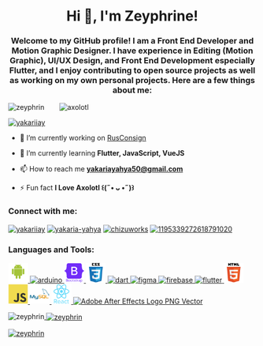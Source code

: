 <h1 align="center">Hi 👋, I'm Zeyphrine!</h1>
<h3 align="center">Welcome to my GitHub profile! I am a Front End Developer and Motion Graphic Designer. I have experience in Editing (Motion Graphic), UI/UX Design, and Front End Development especially Flutter, and I enjoy contributing to open source projects as well as working on my own personal projects. Here are a few things about me:</h3>

<img align="right" alt="axolotl" width="400" src="https://i.pinimg.com/originals/32/ae/a4/32aea487a264ee97297f5213e1535333.gif">

<p align="left"> <img src="https://komarev.com/ghpvc/?username=zeyphrin&label=Profile%20views&color=0e75b6&style=flat" alt="zeyphrin" /> </p>

<p align="left"> <a href="https://twitter.com/yakariiay" target="blank"><img src="https://img.shields.io/twitter/follow/yakariiay?logo=twitter&style=for-the-badge" alt="yakariiay" /></a> </p>

- 🔭 I’m currently working on [RusConsign](https://github.com/AufaNajid/RusConsign)

- 🌱 I’m currently learning **Flutter, JavaScript, VueJS**

- 📫 How to reach me **yakariayahya50@gmail.com**

- ⚡ Fun fact **I Love Axolotl ꒰(˶• ᴗ •˶)꒱**

<h3 align="left">Connect with me:</h3>
<p align="left">
<a href="https://twitter.com/yakariiay" target="blank"><img align="center" src="https://raw.githubusercontent.com/rahuldkjain/github-profile-readme-generator/master/src/images/icons/Social/twitter.svg" alt="yakariiay" height="30" width="40" /></a>
<a href="https://linkedin.com/in/yakaria-yahya" target="blank"><img align="center" src="https://raw.githubusercontent.com/rahuldkjain/github-profile-readme-generator/master/src/images/icons/Social/linked-in-alt.svg" alt="yakaria-yahya" height="30" width="40" /></a>
<a href="https://www.instagram.com/chizuworks/" target="blank"><img align="center" src="https://raw.githubusercontent.com/rahuldkjain/github-profile-readme-generator/master/src/images/icons/Social/instagram.svg" alt="chizuworks" height="30" width="40" /></a>
<a href="https://discord.gg/APpQXudRME" target="blank"><img align="center" src="https://raw.githubusercontent.com/rahuldkjain/github-profile-readme-generator/master/src/images/icons/Social/discord.svg" alt="1195339272618791020" height="30" width="40" /></a>
</p>

<h3 align="left">Languages and Tools:</h3>
<p align="left"> <a href="https://developer.android.com" target="_blank" rel="noreferrer"> <img src="https://raw.githubusercontent.com/devicons/devicon/master/icons/android/android-original-wordmark.svg" alt="android" width="40" height="40"/> </a> <a href="https://www.arduino.cc/" target="_blank" rel="noreferrer"> <img src="https://cdn.worldvectorlogo.com/logos/arduino-1.svg" alt="arduino" width="40" height="40"/> </a> <a href="https://getbootstrap.com" target="_blank" rel="noreferrer"> <img src="https://raw.githubusercontent.com/devicons/devicon/master/icons/bootstrap/bootstrap-plain-wordmark.svg" alt="bootstrap" width="40" height="40"/> </a> <a href="https://www.w3schools.com/css/" target="_blank" rel="noreferrer"> <img src="https://raw.githubusercontent.com/devicons/devicon/master/icons/css3/css3-original-wordmark.svg" alt="css3" width="40" height="40"/> </a> <a href="https://dart.dev" target="_blank" rel="noreferrer"> <img src="https://www.vectorlogo.zone/logos/dartlang/dartlang-icon.svg" alt="dart" width="40" height="40"/> </a> <a href="https://www.figma.com/" target="_blank" rel="noreferrer"> <img src="https://www.vectorlogo.zone/logos/figma/figma-icon.svg" alt="figma" width="40" height="40"/> </a> <a href="https://firebase.google.com/" target="_blank" rel="noreferrer"> <img src="https://www.vectorlogo.zone/logos/firebase/firebase-icon.svg" alt="firebase" width="40" height="40"/> </a> <a href="https://flutter.dev" target="_blank" rel="noreferrer"> <img src="https://www.vectorlogo.zone/logos/flutterio/flutterio-icon.svg" alt="flutter" width="40" height="40"/> </a> <a href="https://www.w3.org/html/" target="_blank" rel="noreferrer"> <img src="https://raw.githubusercontent.com/devicons/devicon/master/icons/html5/html5-original-wordmark.svg" alt="html5" width="40" height="40"/> </a> <a href="https://developer.mozilla.org/en-US/docs/Web/JavaScript" target="_blank" rel="noreferrer"> <img src="https://raw.githubusercontent.com/devicons/devicon/master/icons/javascript/javascript-original.svg" alt="javascript" width="40" height="40"/> </a> <a href="https://www.mysql.com/" target="_blank" rel="noreferrer"> <img src="https://raw.githubusercontent.com/devicons/devicon/master/icons/mysql/mysql-original-wordmark.svg" alt="mysql" width="40" height="40"/> </a> <a href="https://reactjs.org/" target="_blank" rel="noreferrer"> <img src="https://raw.githubusercontent.com/devicons/devicon/master/icons/react/react-original-wordmark.svg" alt="react" width="40" height="40"/> </a><a href="https://www.adobe.com/id_id/products/aftereffects.html"><img <img src="https://seeklogo.com/images/A/adobe-after-effects-logo-960B473FE4-seeklogo.com.png" alt="Adobe After Effects Logo PNG Vector" width="40" height="40" >

<p><img align="left" src="https://github-readme-stats.vercel.app/api/top-langs?username=zeyphrin&show_icons=true&locale=en&layout=compact" alt="zeyphrin" /></p>

<p>&nbsp;<img align="center" src="https://github-readme-stats.vercel.app/api?username=zeyphrin&show_icons=true&locale=en" alt="zeyphrin" /></p>

<p><img align="center" src="https://github-readme-streak-stats.herokuapp.com/?user=zeyphrin&" alt="zeyphrin" /></p>
